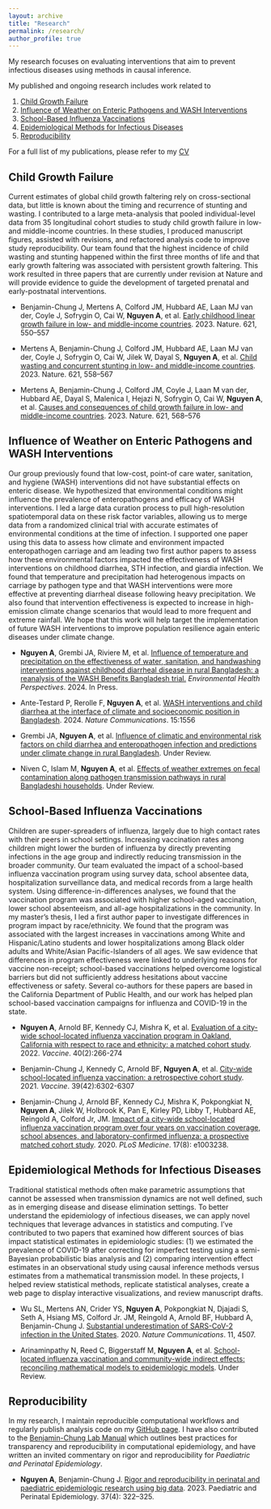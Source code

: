 ```yaml
---
layout: archive
title: "Research"
permalink: /research/
author_profile: true
---
```


My research focuses on evaluating interventions that aim to prevent infectious diseases using methods in causal inference. 

My published and ongoing research includes work related to 

1. [Child Growth Failure](#growth-failure)
2. [Influence of Weather on Enteric Pathogens and WASH Interventions](#weather)
3. [School-Based Influenza Vaccinations](#vaccines)
4. [Epidemiological Methods for Infectious Diseases](#methods)
5. [Reproducibility](#reproducibility)

For a full list of my publications, please refer to my [CV](https://stanfordmedicine.box.com/s/bbtsjtsevo5ntlp7kw91r0yxp2yyjr6q)

## Child Growth Failure<a name="growth-failure"></a>

Current estimates of global child growth faltering rely on cross-sectional data, but little is known about the timing and recurrence of stunting and wasting. I contributed to a large meta-analysis that pooled individual-level data from 35 longitudinal cohort studies to study child growth failure in low- and middle-income countries. In these studies, I produced manuscript figures, assisted with revisions, and refactored analysis code to improve study reproducibility. Our team found that the highest incidence of child wasting and stunting happened within the first three months of life and that early growth faltering was associated with persistent growth faltering. This work resulted in three papers that are currently under revision at Nature and will provide evidence to guide the development of targeted prenatal and early-postnatal interventions.

* Benjamin-Chung J, Mertens A, Colford JM, Hubbard AE, Laan MJ van der, Coyle J, Sofrygin O,  Cai W, **Nguyen A**, et al. [Early childhood linear growth failure in low- and middle-income countries](https://www.nature.com/articles/s41586-023-06418-5). 2023. Nature. 621, 550–557

* Mertens A, Benjamin-Chung J, Colford JM, Hubbard AE, Laan MJ van der, Coyle J, Sofrygin O,  Cai W, Jilek W, Dayal S, **Nguyen A**, et al. [Child wasting and concurrent stunting in low- and middle-income countries](https://www.nature.com/articles/s41586-023-06480-z). 2023. Nature. 621, 558–567

* Mertens A, Benjamin-Chung J, Colford JM, Coyle J, Laan M van der, Hubbard AE, Dayal S, Malenica I, Hejazi N, Sofrygin O, Cai W, **Nguyen A**, et al. [Causes and consequences of child growth failure in low- and middle-income countries](https://www.nature.com/articles/s41586-023-06501-x). 2023. Nature. 621, 568–576

## Influence of Weather on Enteric Pathogens and WASH Interventions<a name="weather"></a>

Our group previously found that low-cost, point-of care water, sanitation, and hygiene (WASH) interventions did not have substantial effects on enteric disease. We hypothesized that environmental conditions might influence the prevalence of enteropathogens and efficacy of WASH interventions. I led a large data curation process to pull high-resolution spatiotemporal data on these risk factor variables, allowing us to merge data from a randomized clinical trial with accurate estimates of environmental conditions at the time of infection. I supported one paper using this data to assess how climate and environment impacted enteropathogen carriage and am leading two first author papers to assess how these environmental factors impacted the effectiveness of WASH interventions on childhood diarrhea, STH infection, and giardia infection. We found that temperature and precipitation had heterogenous impacts on carriage by pathogen type and that WASH interventions were more effective at preventing diarrheal disease following heavy precipitation. We also found that intervention effectiveness is expected to increase in high-emission climate change scenarios that would lead to more frequent and extreme rainfall. We hope that this work will help target the implementation of future WASH interventions to improve population resilience again enteric diseases under climate change.

* **Nguyen A**, Grembi JA, Riviere M, et al. [Influence of temperature and precipitation on the effectiveness of water, sanitation, and handwashing interventions against childhood diarrheal disease in rural Bangladesh: a reanalysis of the WASH Benefits Bangladesh trial.](https://www.medrxiv.org/content/10.1101/2022.09.25.22280229v2) *Environmental Health Perspectives*. 2024. In Press.

* Ante-Testard P, Rerolle F, **Nguyen A**, et al. [WASH interventions and child diarrhea at the interface of climate and socioeconomic position in Bangladesh](https://www.nature.com/articles/s41467-024-45624-1). 2024. *Nature Communications*. 15:1556

* Grembi JA, **Nguyen A**, et al. [Influence of climatic and environmental risk factors on child diarrhea and enteropathogen infection and predictions under climate change in rural Bangladesh](https://www.medrxiv.org/content/10.1101/2022.09.26.22280367v1). Under Review.

* Niven C, Islam M, **Nguyen A**, et al. [Effects of weather extremes on fecal contamination along pathogen transmission pathways in rural Bangladeshi households](https://www.medrxiv.org/content/10.1101/2023.12.27.23300582v1#:~:text=Our%20findings%20suggest%20that%2C%20as,exposure%20to%20contaminated%20surface%20waters.). Under Review.

## School-Based Influenza Vaccinations<a name="vaccines"></a>

Children are super-spreaders of influenza, largely due to high contact rates with their peers in school settings. Increasing vaccination rates among children might lower the burden of influenza by directly preventing infections in the age group and indirectly reducing transmission in the broader community. Our team evaluated the impact of a school-based influenza vaccination program using survey data, school absentee data, hospitalization surveillance data, and medical records from a large health system. Using difference-in-differences analyses, we found that the vaccination program was associated with higher school-aged vaccination, lower school absenteeism, and all-age hospitalizations in the community. In my master’s thesis, I led a first author paper to investigate differences in program impact by race/ethnicity. We found that the program was associated with the largest increases in vaccinations among White and Hispanic/Latino students and lower hospitalizations among Black older adults and White/Asian Pacific-Islanders of all ages. We saw evidence that differences in program effectiveness were linked to underlying reasons for vaccine non-receipt; school-based vaccinations helped overcome logistical barriers but did not sufficiently address hesitations about vaccine effectiveness or safety. Several co-authors for these papers are based in the California Department of Public Health, and our work has helped plan school-based vaccination campaigns for influenza and COVID-19 in the state.

* **Nguyen A**, Arnold BF, Kennedy CJ, Mishra K, et al. [Evaluation of a city-wide school-located influenza vaccination program in Oakland, California with respect to race and ethnicity: a matched cohort study](https://www.sciencedirect.com/science/article/pii/S0264410X21015474?via%3Dihub). 2022. *Vaccine*. 40(2):266-274

* Benjamin-Chung J, Kennedy C, Arnold BF, **Nguyen A**, et al. [City-wide school-located influenza vaccination: a retrospective cohort study](https://www.sciencedirect.com/science/article/pii/S0264410X21011610?via%3Dihub). 2021. *Vaccine*. 39(42):6302-6307

* Benjamin-Chung J, Arnold BF, Kennedy CJ, Mishra K, Pokpongkiat N, **Nguyen A**, Jilek W, Holbrook K, Pan E, Kirley PD, Libby T, Hubbard AE, Reingold A, Colford Jr, JM. [Impact of a city-wide school-located influenza vaccination program over four years on vaccination coverage, school absences, and laboratory-confirmed influenza: a prospective matched cohort study](https://journals.plos.org/plosmedicine/article?id=10.1371/journal.pmed.1003238). 2020. *PLoS Medicine*. 17(8): e1003238.

## Epidemiological Methods for Infectious Diseases<a name="methods"></a>
Traditional statistical methods often make parametric assumptions that cannot be assessed when transmission dynamics are not well defined, such as in emerging disease and disease elimination settings. To better understand the epidemiology of infectious diseases, we can apply novel techniques that leverage advances in statistics and computing. I’ve contributed to two papers that examined how different sources of bias impact statistical estimates in epidemiologic studies: (1) we estimated the prevalence of COVID-19 after correcting for imperfect testing using a semi-Bayesian probabilistic bias analysis and (2) comparing intervention effect estimates in an observational study using causal inference methods versus estimates from a mathematical transmission model. In these projects, I helped review statistical methods, replicate statistical analyses, create a web page to display interactive visualizations, and review manuscript drafts. 

* Wu SL, Mertens AN, Crider YS, **Nguyen A**, Pokpongkiat N, Djajadi S, Seth A, Hsiang MS, Colford Jr. JM, Reingold A, Arnold BF, Hubbard A, Benjamin-Chung J. [Substantial underestimation of SARS-CoV-2 infection in the United States](https://www.nature.com/articles/s41467-020-18272-4). 2020. *Nature Communications*. 11, 4507.

* Arinaminpathy N, Reed C, Biggerstaff M, **Nguyen A**, et al. [School-located influenza vaccination and community-wide indirect effects: reconciling mathematical models to epidemiologic models](https://www.medrxiv.org/content/10.1101/2022.10.08.22280870v1). Under Review.

## Reproducibility<a name="reproducibility"></a>

In my research, I maintain reproducible computational workflows and regularly publish analysis code on my [GitHub page](https://github.com/anna-nguyen/). I have also contributed to the [Benjamin-Chung Lab Manual](https://jadebc.github.io/lab-manual/) which outlines best practices for transparency and reproducibility in computational epidemiology, and have written an invited commentary on rigor and reproducibility for *Paediatric and Perinatal Epidemiology*. 

* **Nguyen A**, Benjamin-Chung J. [Rigor and reproducibility in perinatal and paediatric epidemiologic research using big data](https://onlinelibrary.wiley.com/doi/10.1111/ppe.12971). 2023. Paediatric and Perinatal Epidemiology. 37(4): 322–325.



